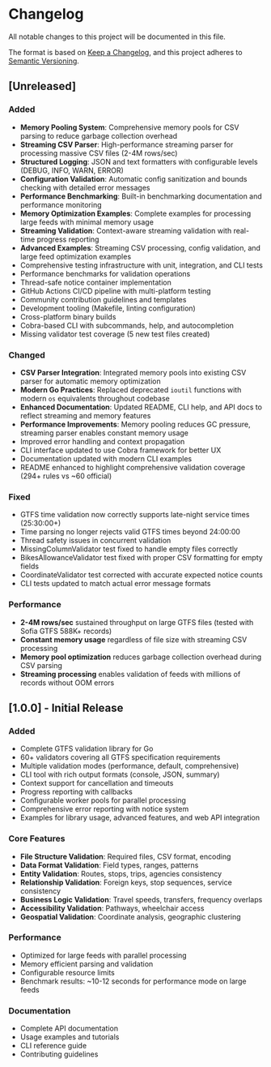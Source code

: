 # Changelog

All notable changes to this project will be documented in this file.

The format is based on [Keep a Changelog](https://keepachangelog.com/en/1.0.0/),
and this project adheres to [Semantic Versioning](https://semver.org/spec/v2.0.0.html).

## [Unreleased]

### Added
- **Memory Pooling System**: Comprehensive memory pools for CSV parsing to reduce garbage collection overhead
- **Streaming CSV Parser**: High-performance streaming parser for processing massive CSV files (2-4M rows/sec)
- **Structured Logging**: JSON and text formatters with configurable levels (DEBUG, INFO, WARN, ERROR)
- **Configuration Validation**: Automatic config sanitization and bounds checking with detailed error messages
- **Performance Benchmarking**: Built-in benchmarking documentation and performance monitoring
- **Memory Optimization Examples**: Complete examples for processing large feeds with minimal memory usage
- **Streaming Validation**: Context-aware streaming validation with real-time progress reporting
- **Advanced Examples**: Streaming CSV processing, config validation, and large feed optimization examples
- Comprehensive testing infrastructure with unit, integration, and CLI tests
- Performance benchmarks for validation operations
- Thread-safe notice container implementation
- GitHub Actions CI/CD pipeline with multi-platform testing
- Community contribution guidelines and templates
- Development tooling (Makefile, linting configuration)
- Cross-platform binary builds
- Cobra-based CLI with subcommands, help, and autocompletion
- Missing validator test coverage (5 new test files created)

### Changed
- **CSV Parser Integration**: Integrated memory pools into existing CSV parser for automatic memory optimization
- **Modern Go Practices**: Replaced deprecated `ioutil` functions with modern `os` equivalents throughout codebase
- **Enhanced Documentation**: Updated README, CLI help, and API docs to reflect streaming and memory features
- **Performance Improvements**: Memory pooling reduces GC pressure, streaming parser enables constant memory usage
- Improved error handling and context propagation
- CLI interface updated to use Cobra framework for better UX
- Documentation updated with modern CLI examples
- README enhanced to highlight comprehensive validation coverage (294+ rules vs ~60 official)

### Fixed
- GTFS time validation now correctly supports late-night service times (25:30:00+)
- Time parsing no longer rejects valid GTFS times beyond 24:00:00
- Thread safety issues in concurrent validation
- MissingColumnValidator test fixed to handle empty files correctly
- BikesAllowanceValidator test fixed with proper CSV formatting for empty fields
- CoordinateValidator test corrected with accurate expected notice counts
- CLI tests updated to match actual error message formats

### Performance
- **2-4M rows/sec** sustained throughput on large GTFS files (tested with Sofia GTFS 588K+ records)
- **Constant memory usage** regardless of file size with streaming CSV processing
- **Memory pool optimization** reduces garbage collection overhead during CSV parsing
- **Streaming processing** enables validation of feeds with millions of records without OOM errors

## [1.0.0] - Initial Release

### Added
- Complete GTFS validation library for Go
- 60+ validators covering all GTFS specification requirements
- Multiple validation modes (performance, default, comprehensive)
- CLI tool with rich output formats (console, JSON, summary)
- Context support for cancellation and timeouts
- Progress reporting with callbacks
- Configurable worker pools for parallel processing
- Comprehensive error reporting with notice system
- Examples for library usage, advanced features, and web API integration

### Core Features
- **File Structure Validation**: Required files, CSV format, encoding
- **Data Format Validation**: Field types, ranges, patterns
- **Entity Validation**: Routes, stops, trips, agencies consistency
- **Relationship Validation**: Foreign keys, stop sequences, service consistency
- **Business Logic Validation**: Travel speeds, transfers, frequency overlaps
- **Accessibility Validation**: Pathways, wheelchair access
- **Geospatial Validation**: Coordinate analysis, geographic clustering

### Performance
- Optimized for large feeds with parallel processing
- Memory efficient parsing and validation
- Configurable resource limits
- Benchmark results: ~10-12 seconds for performance mode on large feeds

### Documentation
- Complete API documentation
- Usage examples and tutorials
- CLI reference guide
- Contributing guidelines